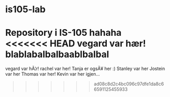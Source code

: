 # is105-lab
Repository i IS-105
hahaha
<<<<<<< HEAD
vegard var hær! 
blablabalbalbaablbalbal
=======
vegard var hÃ¦r!
rachel var her!
Tanja er ogsÃ¥ her :)
Stanley var her
Jostein var her
Thomas var her!
Kevin var her igjen...
>>>>>>> ad08c8d2c4bc096c97dfe1da8c66591125455933
